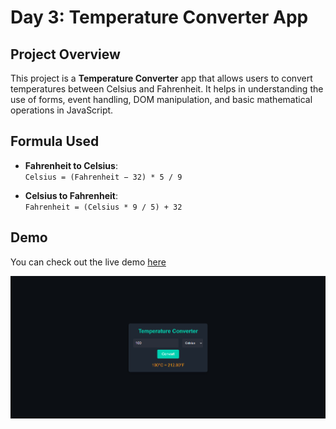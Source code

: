 # Day 3: Temperature Converter App

## Project Overview

This project is a **Temperature Converter** app that allows users to convert temperatures between Celsius and Fahrenheit. It helps in understanding the use of forms, event handling, DOM manipulation, and basic mathematical operations in JavaScript.

## Formula Used

- **Fahrenheit to Celsius**:  
    `Celsius = (Fahrenheit − 32) * 5 / 9 `

- **Celsius to Fahrenheit**:  
    `Fahrenheit = (Celsius * 9 / 5) + 32`

## Demo

You can check out the live demo [here](https://30dayjs-vaibhavkatariya.vercel.app/Day-3)

![Counter Demo](screenshot.png)